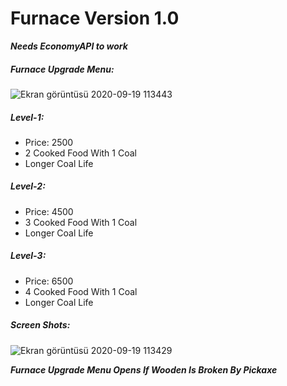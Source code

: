 # Furnace Version 1.0

_***Needs EconomyAPI to work***_

##### Furnace Upgrade Menu:

![Ekran görüntüsü 2020-09-19 113443](https://user-images.githubusercontent.com/49764317/93663027-5143d280-fa6d-11ea-9494-1e5f5674aeea.png)

##### Level-1:

- Price: 2500
- 2 Cooked Food With 1 Coal
- Longer Coal Life

##### Level-2:

- Price: 4500
- 3 Cooked Food With 1 Coal
- Longer Coal Life

##### Level-3:

- Price: 6500
- 4 Cooked Food With 1 Coal
- Longer Coal Life

##### Screen Shots:

![Ekran görüntüsü 2020-09-19 113429](https://user-images.githubusercontent.com/49764317/93663015-340f0400-fa6d-11ea-98ec-edecfb6b0077.png)

_**Furnace Upgrade Menu Opens If Wooden Is Broken By Pickaxe**_
